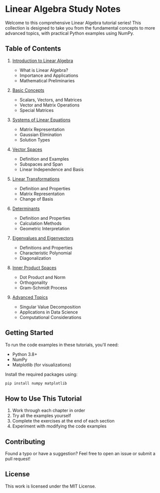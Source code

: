 # Linear Algebra Study Notes

Welcome to this comprehensive Linear Algebra tutorial series! This collection is designed to take you from the fundamental concepts to more advanced topics, with practical Python examples using NumPy.

## Table of Contents

1. [Introduction to Linear Algebra](01-introduction.md)
   - What is Linear Algebra?
   - Importance and Applications
   - Mathematical Preliminaries

2. [Basic Concepts](02-basic-concepts.md)
   - Scalars, Vectors, and Matrices
   - Vector and Matrix Operations
   - Special Matrices

3. [Systems of Linear Equations](03-systems-linear-equations.md)
   - Matrix Representation
   - Gaussian Elimination
   - Solution Types

4. [Vector Spaces](04-vector-spaces.md)
   - Definition and Examples
   - Subspaces and Span
   - Linear Independence and Basis

5. [Linear Transformations](05-linear-transformations.md)
   - Definition and Properties
   - Matrix Representation
   - Change of Basis

6. [Determinants](06-determinants.md)
   - Definition and Properties
   - Calculation Methods
   - Geometric Interpretation

7. [Eigenvalues and Eigenvectors](07-eigenvalues-eigenvectors.md)
   - Definitions and Properties
   - Characteristic Polynomial
   - Diagonalization

8. [Inner Product Spaces](08-inner-product-spaces.md)
   - Dot Product and Norm
   - Orthogonality
   - Gram-Schmidt Process

9. [Advanced Topics](09-advanced-topics.md)
   - Singular Value Decomposition
   - Applications in Data Science
   - Computational Considerations

## Getting Started

To run the code examples in these tutorials, you'll need:

- Python 3.8+
- NumPy
- Matplotlib (for visualizations)

Install the required packages using:

```bash
pip install numpy matplotlib
```

## How to Use This Tutorial

1. Work through each chapter in order
2. Try all the examples yourself
3. Complete the exercises at the end of each section
4. Experiment with modifying the code examples

## Contributing

Found a typo or have a suggestion? Feel free to open an issue or submit a pull request!

## License

This work is licensed under the MIT License.
